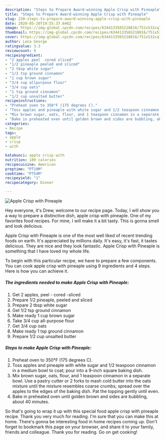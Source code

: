 ```yaml
---
description: "Steps to Prepare Award-winning Apple Crisp with Pineaple"
title: "Steps to Prepare Award-winning Apple Crisp with Pineaple"
slug: 220-steps-to-prepare-award-winning-apple-crisp-with-pineaple
date: 2020-05-20T19:55:37.846Z
image: https://img-global.cpcdn.com/recipes/6344133565218816/751x532cq70/apple-crisp-with-pineaple-recipe-main-photo.jpg
thumbnail: https://img-global.cpcdn.com/recipes/6344133565218816/751x532cq70/apple-crisp-with-pineaple-recipe-main-photo.jpg
cover: https://img-global.cpcdn.com/recipes/6344133565218816/751x532cq70/apple-crisp-with-pineaple-recipe-main-photo.jpg
author: Lena George
ratingvalue: 3.3
reviewcount: 9
recipeingredient:
- "2 apples peel  cored sliced"
- "1/2 pineaple peeled and sliced"
- "2 tbsp white sugar"
- "1/2 tsp ground cinnamon"
- "1 cup brown sugar"
- "3/4 cup allpurpose flour"
- "3/4 cup oats"
- "1 tsp ground cinnamon"
- "1/2 cup unsalted butter"
recipeinstructions:
- "Preheat oven to 350°F (175 degrees C)."
- "Toss apples and pineaple with white sugar and 1/2 teaspoon cinnamon in a medium bowl to coat; pour into a 9-inch square baking dish."
- "Mix brown sugar, oats, flour, and 1 teaspoon cinnamon in a separate bowl. Use a pastry cutter or 2 forks to mash cold butter into the oats mixture until the mixture resembles coarse crumbs; spread over the apples to the edges of the baking dish. Pat the topping gently until even."
- "Bake in preheated oven until golden brown and sides are bubbling, about 40 minutes."
categories:
- Recipe
tags:
- apple
- crisp
- with

katakunci: apple crisp with 
nutrition: 189 calories
recipecuisine: American
preptime: "PT19M"
cooktime: "PT54M"
recipeyield: "1"
recipecategory: Dinner

---
```



![Apple Crisp with Pineaple](https://img-global.cpcdn.com/recipes/6344133565218816/751x532cq70/apple-crisp-with-pineaple-recipe-main-photo.jpg)

Hey everyone, it's Drew, welcome to our recipe page. Today, I will show you a way to prepare a distinctive dish, apple crisp with pineaple. One of my favorites food recipes. For mine, I will make it a bit tasty. This is gonna smell and look delicious.



Apple Crisp with Pineaple is one of the most well liked of recent trending foods on earth. It's appreciated by millions daily. It's easy, it's fast, it tastes delicious. They are nice and they look fantastic. Apple Crisp with Pineaple is something that I have loved my whole life.


To begin with this particular recipe, we have to prepare a few components. You can cook apple crisp with pineaple using 9 ingredients and 4 steps. Here is how you can achieve it.

##### The ingredients needed to make Apple Crisp with Pineaple:

1. Get 2 apples, peel - cored -sliced
1. Prepare 1/2 pineaple, peeled and sliced
1. Prepare 2 tbsp white sugar
1. Get 1/2 tsp ground cinnamon
1. Make ready 1 cup brown sugar
1. Take 3/4 cup all-purpose flour
1. Get 3/4 cup oats
1. Make ready 1 tsp ground cinnamon
1. Prepare 1/2 cup unsalted butter




##### Steps to make Apple Crisp with Pineaple:

1. Preheat oven to 350°F (175 degrees C).
1. Toss apples and pineaple with white sugar and 1/2 teaspoon cinnamon in a medium bowl to coat; pour into a 9-inch square baking dish.
1. Mix brown sugar, oats, flour, and 1 teaspoon cinnamon in a separate bowl. Use a pastry cutter or 2 forks to mash cold butter into the oats mixture until the mixture resembles coarse crumbs; spread over the apples to the edges of the baking dish. Pat the topping gently until even.
1. Bake in preheated oven until golden brown and sides are bubbling, about 40 minutes.




So that's going to wrap it up with this special food apple crisp with pineaple recipe. Thank you very much for reading. I'm sure that you can make this at home. There's gonna be interesting food in home recipes coming up. Don't forget to bookmark this page on your browser, and share it to your family, friends and colleague. Thank you for reading. Go on get cooking!
